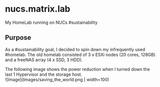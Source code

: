# nucs.matrix.lab
My HomeLab running on NUCs #sustainability

## Purpose
As a #sustainability goal, I decided to spin down my infrequently used #homelab.  The old homelab consisted of 3 x ESXi nodes (20 cores, 128GB) and a freeNAS array (4 x SSD, 3 HDD).  

The following image shows the power reduction when I turned down the last 1 Hypervisor and the storage host.  
![Image](Images/saving_the_world.png | width=100) 
